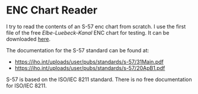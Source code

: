 # ENC Chart Reader

I try to read the contents of an S-57 enc chart from scratch.
I use the first file of the free _Elbe-Luebeck-Kanal_ ENC chart for testing.
It can be downloaded [here](https://www.elwis.de/DE/dynamisch/IENC/).

The documentation for the S-57 standard can be found at:

- <https://iho.int/uploads/user/pubs/standards/s-57/31Main.pdf>
- <https://iho.int/uploads/user/pubs/standards/s-57/20ApB1.pdf>

S-57 is based on the ISO/IEC 8211 standard.
There is no free documentation for ISO/IEC 8211.
